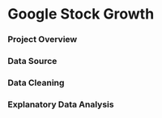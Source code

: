 # Google Stock Growth

### Project Overview


### Data Source


### Data Cleaning


### Explanatory Data Analysis
